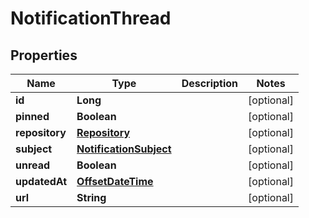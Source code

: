 # NotificationThread

## Properties
Name | Type | Description | Notes
------------ | ------------- | ------------- | -------------
**id** | **Long** |  |  [optional]
**pinned** | **Boolean** |  |  [optional]
**repository** | [**Repository**](Repository.md) |  |  [optional]
**subject** | [**NotificationSubject**](NotificationSubject.md) |  |  [optional]
**unread** | **Boolean** |  |  [optional]
**updatedAt** | [**OffsetDateTime**](OffsetDateTime.md) |  |  [optional]
**url** | **String** |  |  [optional]
